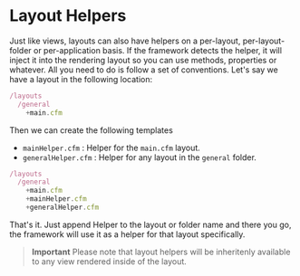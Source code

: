 # Layout Helpers

Just like views, layouts can also have helpers on a per-layout, per-layout-folder or per-application basis. If the framework detects the helper, it will inject it into the rendering layout so you can use methods, properties or whatever. All you need to do is follow a set of conventions. Let's say we have a layout in the following location:

```js
/layouts
  /general
    +main.cfm
```

Then we can create the following templates
* `mainHelper.cfm` : Helper for the `main.cfm` layout.
* `generalHelper.cfm` : Helper for any layout in the `general` folder.

```js
/layouts
  /general
    +main.cfm
    +mainHelper.cfm
    +generalHelper.cfm
```

That's it. Just append Helper to the layout or folder name and there you go, the framework will use it as a helper for that layout specifically. 

> **Important** Please note that layout helpers will be inheritenly available to any view rendered inside of the layout. 

